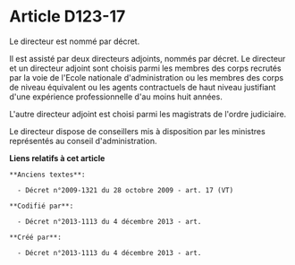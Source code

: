 # Article D123-17

Le directeur est nommé par décret.

Il est assisté par deux directeurs adjoints, nommés par décret. Le directeur et un directeur adjoint sont choisis parmi les
membres des corps recrutés par la voie de l'Ecole nationale d'administration ou les membres des corps de niveau équivalent ou
les agents contractuels de haut niveau justifiant d'une expérience professionnelle d'au moins huit années.

L'autre directeur adjoint est choisi parmi les magistrats de l'ordre judiciaire.

Le directeur dispose de conseillers mis à disposition par les ministres représentés au conseil d'administration.

**Liens relatifs à cet article**

	**Anciens textes**:

	  - Décret n°2009-1321 du 28 octobre 2009 - art. 17 (VT)

	**Codifié par**:

	  - Décret n°2013-1113 du 4 décembre 2013 - art.

	**Créé par**:

	  - Décret n°2013-1113 du 4 décembre 2013 - art.
